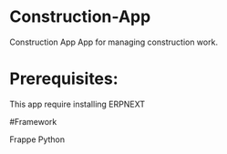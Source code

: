
# Construction-App

Construction App
App for managing construction work.<br>


# Prerequisites:

This app require installing ERPNEXT

#Framework 

Frappe 
Python
